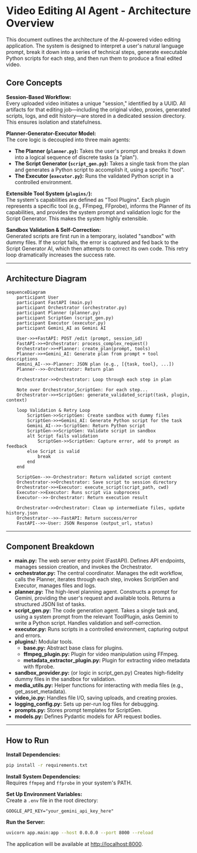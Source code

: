 # Video Editing AI Agent - Architecture Overview

This document outlines the architecture of the AI-powered video editing application. The system is designed to interpret a user's natural language prompt, break it down into a series of technical steps, generate executable Python scripts for each step, and then run them to produce a final edited video.

## Core Concepts

**Session-Based Workflow:**  
Every uploaded video initiates a unique "session," identified by a UUID. All artifacts for that editing job—including the original video, proxies, generated scripts, logs, and edit history—are stored in a dedicated session directory. This ensures isolation and statefulness.

**Planner-Generator-Executor Model:**  
The core logic is decoupled into three main agents:
- **The Planner (`planner.py`):** Takes the user's prompt and breaks it down into a logical sequence of discrete tasks (a "plan").
- **The Script Generator (`script_gen.py`):** Takes a single task from the plan and generates a Python script to accomplish it, using a specific "tool".
- **The Executor (`executor.py`):** Runs the validated Python script in a controlled environment.

**Extensible Tool System (`plugins/`):**  
The system's capabilities are defined as "Tool Plugins". Each plugin represents a specific tool (e.g., FFmpeg, FFprobe), informs the Planner of its capabilities, and provides the system prompt and validation logic for the Script Generator. This makes the system highly extensible.

**Sandbox Validation & Self-Correction:**  
Generated scripts are first run in a temporary, isolated "sandbox" with dummy files. If the script fails, the error is captured and fed back to the Script Generator AI, which then attempts to correct its own code. This retry loop dramatically increases the success rate.

---

## Architecture Diagram

```mermaid
sequenceDiagram
    participant User
    participant FastAPI (main.py)
    participant Orchestrator (orchestrator.py)
    participant Planner (planner.py)
    participant ScriptGen (script_gen.py)
    participant Executor (executor.py)
    participant Gemini_AI as Gemini AI

    User->>+FastAPI: POST /edit (prompt, session_id)
    FastAPI->>+Orchestrator: process_complex_request()
    Orchestrator->>+Planner: create_plan(prompt, tools)
    Planner->>+Gemini_AI: Generate plan from prompt + tool descriptions
    Gemini_AI-->>-Planner: JSON plan (e.g., [{task, tool}, ...])
    Planner-->>-Orchestrator: Return plan
    
    Orchestrator->>Orchestrator: Loop through each step in plan

    Note over Orchestrator,ScriptGen: For each step...
    Orchestrator->>+ScriptGen: generate_validated_script(task, plugin, context)
    
    loop Validation & Retry Loop
        ScriptGen->>ScriptGen: Create sandbox with dummy files
        ScriptGen->>+Gemini_AI: Generate Python script for the task
        Gemini_AI-->>-ScriptGen: Return Python script
        ScriptGen->>ScriptGen: Validate script in sandbox
        alt Script fails validation
            ScriptGen->>ScriptGen: Capture error, add to prompt as feedback
        else Script is valid
            break
        end
    end
    
    ScriptGen-->>-Orchestrator: Return validated script content
    Orchestrator->>Orchestrator: Save script to session directory
    Orchestrator->>+Executor: execute_script(script_path, cwd)
    Executor->>Executor: Runs script via subprocess
    Executor-->>-Orchestrator: Return execution result
    
    Orchestrator->>Orchestrator: Clean up intermediate files, update history.json
    Orchestrator-->>-FastAPI: Return success/error
    FastAPI-->>-User: JSON Response (output_url, status)
```

---

## Component Breakdown

- **main.py:** The web server entry point (FastAPI). Defines API endpoints, manages session creation, and invokes the Orchestrator.
- **orchestrator.py:** The central coordinator. Manages the edit workflow, calls the Planner, iterates through each step, invokes ScriptGen and Executor, manages files and logs.
- **planner.py:** The high-level planning agent. Constructs a prompt for Gemini, providing the user's request and available tools. Returns a structured JSON list of tasks.
- **script_gen.py:** The code generation agent. Takes a single task and, using a system prompt from the relevant ToolPlugin, asks Gemini to write a Python script. Handles validation and self-correction.
- **executor.py:** Runs scripts in a controlled environment, capturing output and errors.
- **plugins/:** Modular tools.
  - **base.py:** Abstract base class for plugins.
  - **ffmpeg_plugin.py:** Plugin for video manipulation using FFmpeg.
  - **metadata_extractor_plugin.py:** Plugin for extracting video metadata with ffprobe.
- **sandbox_provider.py:** (or logic in script_gen.py) Creates high-fidelity dummy files in the sandbox for validation.
- **media_utils.py:** Helper functions for interacting with media files (e.g., get_asset_metadata).
- **video_io.py:** Handles file I/O, saving uploads, and creating proxies.
- **logging_config.py:** Sets up per-run log files for debugging.
- **prompts.py:** Stores prompt templates for ScriptGen.
- **models.py:** Defines Pydantic models for API request bodies.

---

## How to Run

**Install Dependencies:**
```bash
pip install -r requirements.txt
```

**Install System Dependencies:**  
Requires `ffmpeg` and `ffprobe` in your system's PATH.

**Set Up Environment Variables:**  
Create a `.env` file in the root directory:
```
GOOGLE_API_KEY="your_gemini_api_key_here"
```

**Run the Server:**
```bash
uvicorn app.main:app --host 0.0.0.0 --port 8000 --reload
```

The application will be available at [http://localhost:8000](http://localhost:8000).
